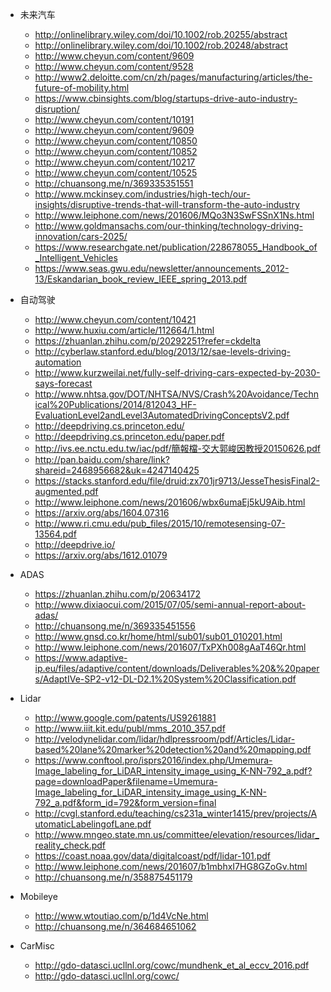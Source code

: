 - 未来汽车
	- http://onlinelibrary.wiley.com/doi/10.1002/rob.20255/abstract
	- http://onlinelibrary.wiley.com/doi/10.1002/rob.20248/abstract
	- http://www.cheyun.com/content/9609
	- http://www.cheyun.com/content/9528
	- http://www2.deloitte.com/cn/zh/pages/manufacturing/articles/the-future-of-mobility.html
	- https://www.cbinsights.com/blog/startups-drive-auto-industry-disruption/
	- http://www.cheyun.com/content/10191
	- http://www.cheyun.com/content/9609
	- http://www.cheyun.com/content/10850
	- http://www.cheyun.com/content/10852
	- http://www.cheyun.com/content/10217
	- http://www.cheyun.com/content/10525
	- http://chuansong.me/n/369335351551
	- http://www.mckinsey.com/industries/high-tech/our-insights/disruptive-trends-that-will-transform-the-auto-industry
	- http://www.leiphone.com/news/201606/MQo3N3SwFSSnX1Ns.html
	- http://www.goldmansachs.com/our-thinking/technology-driving-innovation/cars-2025/
	- https://www.researchgate.net/publication/228678055_Handbook_of_Intelligent_Vehicles
	- https://www.seas.gwu.edu/newsletter/announcements_2012-13/Eskandarian_book_review_IEEE_spring_2013.pdf

- 自动驾驶
	- http://www.cheyun.com/content/10421
	- http://www.huxiu.com/article/112664/1.html
	- https://zhuanlan.zhihu.com/p/20292251?refer=ckdelta
	- http://cyberlaw.stanford.edu/blog/2013/12/sae-levels-driving-automation
	- http://www.kurzweilai.net/fully-self-driving-cars-expected-by-2030-says-forecast
	- http://www.nhtsa.gov/DOT/NHTSA/NVS/Crash%20Avoidance/Technical%20Publications/2014/812043_HF-EvaluationLevel2andLevel3AutomatedDrivingConceptsV2.pdf
	- http://deepdriving.cs.princeton.edu/
	- http://deepdriving.cs.princeton.edu/paper.pdf
	- http://ivs.ee.nctu.edu.tw/iac/pdf/簡報檔-交大郭峻因教授20150626.pdf
	- http://pan.baidu.com/share/link?shareid=2468956682&uk=4247140425
	- https://stacks.stanford.edu/file/druid:zx701jr9713/JesseThesisFinal2-augmented.pdf
	- http://www.leiphone.com/news/201606/wbx6umaEj5kU9Aib.html
	- https://arxiv.org/abs/1604.07316
	- http://www.ri.cmu.edu/pub_files/2015/10/remotesensing-07-13564.pdf
	- http://deepdrive.io/
	- https://arxiv.org/abs/1612.01079

- ADAS
	- https://zhuanlan.zhihu.com/p/20634172
	- http://www.dixiaocui.com/2015/07/05/semi-annual-report-about-adas/
	- http://chuansong.me/n/369335451556
	- http://www.gnsd.co.kr/home/html/sub01/sub01_010201.html
	- http://www.leiphone.com/news/201607/TxPXh008gAaT46Qr.html
	- https://www.adaptive-ip.eu/files/adaptive/content/downloads/Deliverables%20&%20papers/AdaptIVe-SP2-v12-DL-D2.1%20System%20Classification.pdf

- Lidar
	- http://www.google.com/patents/US9261881
	- http://www.iiit.kit.edu/publ/mms_2010_357.pdf
	- http://velodynelidar.com/lidar/hdlpressroom/pdf/Articles/Lidar-based%20lane%20marker%20detection%20and%20mapping.pdf
	- https://www.conftool.pro/isprs2016/index.php/Umemura-Image_labeling_for_LiDAR_intensity_image_using_K-NN-792_a.pdf?page=downloadPaper&filename=Umemura-Image_labeling_for_LiDAR_intensity_image_using_K-NN-792_a.pdf&form_id=792&form_version=final
	- http://cvgl.stanford.edu/teaching/cs231a_winter1415/prev/projects/AutomaticLabelingofLane.pdf
	- http://www.mngeo.state.mn.us/committee/elevation/resources/lidar_reality_check.pdf
	- https://coast.noaa.gov/data/digitalcoast/pdf/lidar-101.pdf
	- http://www.leiphone.com/news/201607/b1mbhxI7HG8GZoGv.html
	- http://chuansong.me/n/358875451179

- Mobileye
	- http://www.wtoutiao.com/p/1d4VcNe.html
	- http://chuansong.me/n/364684651062

- CarMisc
	- http://gdo-datasci.ucllnl.org/cowc/mundhenk_et_al_eccv_2016.pdf
	- http://gdo-datasci.ucllnl.org/cowc/
